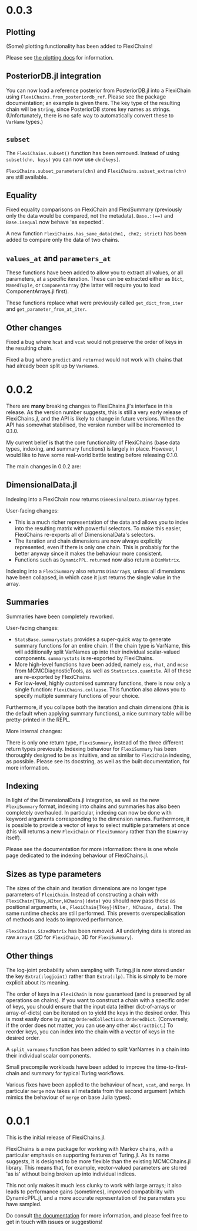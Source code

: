 # 0.0.3

## Plotting

(Some) plotting functionality has been added to FlexiChains!

Please see [the plotting docs](https://pysm.dev/FlexiChains.jl/stable/plotting) for information.

## PosteriorDB.jl integration

You can now load a reference posterior from PosteriorDB.jl into a FlexiChain using `FlexiChains.from_posteriordb_ref`.
Please see the package documentation; an example is given there.
The key type of the resulting chain will be `String`, since PosteriorDB stores key names as strings.
(Unfortunately, there is no safe way to automatically convert these to `VarName` types.)

## `subset`

The `FlexiChains.subset()` function has been removed.
Instead of using `subset(chn, keys)` you can now use `chn[keys]`.

`FlexiChains.subset_parameters(chn)` and `FlexiChains.subset_extras(chn)` are still available.

## Equality

Fixed equality comparisons on FlexiChain and FlexiSummary (previously only the data would be compared, not the metadata).
`Base.:(==)` and `Base.isequal` now behave 'as expected'.

A new function `FlexiChains.has_same_data(chn1, chn2; strict)` has been added to compare only the data of two chains.

## `values_at` and `parameters_at`

These functions have been added to allow you to extract all values, or all parameters, at a specific iteration.
These can be extracted either as `Dict`, `NamedTuple`, or `ComponentArray` (the latter will require you to load ComponentArrays.jl first).

These functions replace what were previously called `get_dict_from_iter` and `get_parameter_from_at_iter`.

## Other changes

Fixed a bug where `hcat` and `vcat` would not preserve the order of keys in the resulting chain.

Fixed a bug where `predict` and `returned` would not work with chains that had already been split up by `VarName`s.

# 0.0.2

There are **many** breaking changes to FlexiChains.jl's interface in this release.
As the version number suggests, this is still a very early release of FlexiChains.jl, and the API is likely to change in future versions.
When the API has somewhat stabilised, the version number will be incremented to 0.1.0.

My current belief is that the core functionality of FlexiChains (base data types, indexing, and summary functions) is largely in place. 
However, I would like to have some real-world battle testing before releasing 0.1.0.

The main changes in 0.0.2 are:

## DimensionalData.jl

Indexing into a FlexiChain now returns `DimensionalData.DimArray` types.

User-facing changes:

 - This is a much richer representation of the data and allows you to index into the resulting matrix with powerful selectors. To make this easier, FlexiChains re-exports all of DimensionalData's selectors.
 - The iteration and chain dimensions are now always explicitly represented, even if there is only one chain. This is probably for the better anyway since it makes the behaviour more consistent.
 - Functions such as `DynamicPPL.returned` now also return a `DimMatrix`.

Indexing into a `FlexiSummary` also returns `DimArray`s, unless all dimensions have been collapsed, in which case it just returns the single value in the array.

## Summaries

Summaries have been completely reworked.

User-facing changes:

- `StatsBase.summarystats` provides a super-quick way to generate summary functions for an entire chain. If the chain type is VarName, this will additionally split VarNames up into their individual scalar-valued components. `summarystats` is re-exported by FlexiChains.
- More high-level functions have been added, namely `ess`, `rhat`, and `mcse` from MCMCDiagnosticTools, as well as `Statistics.quantile`. All of these are re-exported by FlexiChains.
- For low-level, highly customised summary functions, there is now only a single function: `FlexiChains.collapse`. This function also allows you to specify multiple summary functions of your choice.

Furthermore, if you collapse both the iteration and chain dimensions (this is the default when applying summary functions), a nice summary table will be pretty-printed in the REPL.

More internal changes:

There is only one return type, `FlexiSummary`, instead of the three different return types previously.
Indexing behaviour for `FlexiSummary` has been thoroughly designed to be as intuitive, and as similar to `FlexiChain` indexing, as possible.
Please see its docstring, as well as the built documentation, for more information.

## Indexing

In light of the DimensionalData.jl integration, as well as the new `FlexiSummary` format, indexing into chains and summaries has also been completely overhauled.
In particular, indexing can now be done with keyword arguments corresponding to the dimension names.
Furthermore, it is possible to provide a vector of keys to select multiple parameters at once (this will returns a new `FlexiChain` or `FlexiSummary` rather than the `DimArray` itself).

Please see the documentation for more information: there is one whole page dedicated to the indexing behaviour of FlexiChains.jl.

## Sizes as type parameters

The sizes of the chain and iteration dimensions are no longer type parameters of `FlexiChain`.
Instead of constructing a chain with `FlexiChain{TKey,NIter,NChains}(data)` you should now pass these as positional arguments, i.e., `FlexiChain{TKey}(NIter, NChains, data)`.
The same runtime checks are still performed.
This prevents overspecialisation of methods and leads to improved performance.

`FlexiChains.SizedMatrix` has been removed.
All underlying data is stored as raw `Array`s (2D for `FlexiChain`, 3D for `FlexiSummary`).

## Other things

The log-joint probability when sampling with Turing.jl is now stored under the key `Extra(:logjoint)` rather than `Extra(:lp)`.
This is simply to be more explicit about its meaning.

The order of keys in a `FlexiChain` is now guaranteed (and is preserved by all operations on chains).
If you want to construct a chain with a specific order of keys, you should ensure that the input data (either dict-of-arrays or array-of-dicts) can be iterated on to yield the keys in the desired order.
This is most easily done by using `OrderedCollections.OrderedDict`.
(Conversely, if the order does not matter, you can use any other `AbstractDict`.)
To reorder keys, you can index into the chain with a vector of keys in the desired order.

A `split_varnames` function has been added to split VarNames in a chain into their individual scalar components.

Small precompile workloads have been added to improve the time-to-first-chain and summary for typical Turing workflows.

Various fixes have been applied to the behaviour of `hcat`, `vcat`, and `merge`.
In particular `merge` now takes all metadata from the second argument (which mimics the behaviour of `merge` on base Julia types).

# 0.0.1

This is the initial release of FlexiChains.jl.

FlexiChains is a new package for working with Markov chains, with a particular emphasis on supporting features of Turing.jl.
As its name suggests, it is designed to be more flexible than the existing MCMCChains.jl library.
This means that, for example, vector-valued parameters are stored 'as is' without being broken up into individual indices.

This not only makes it much less clunky to work with large arrays; it also leads to performance gains (sometimes), improved compatibility with DynamicPPL.jl, and a more accurate representation of the parameters you have sampled.

Do consult [the documentation](http://pysm.dev/FlexiChains.jl/) for more information, and please feel free to get in touch with issues or suggestions!
